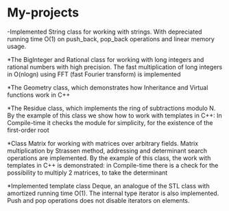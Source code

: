 # My-projects
-Implemented String class for working with strings. With depreciated running time O(1) on push_back, pop_back operations and linear memory usage.

*The BigInteger and Rational class for working with long integers and rational numbers with high precision. The fast multiplication of long integers in O(nlogn) using FFT (fast Fourier transform) is implemented

*The Geometry class, which demonstrates how Inheritance and Virtual functions work in C++

*The Residue class, which implements the ring of subtractions modulo N. By the example of this class we show how to work with templates in C++: In Compile-time it checks the module for simplicity, for the existence of the first-order root

*Class Matrix for working with matrices over arbitrary fields. Matrix multiplication by Strassen method, addressing and determinant search operations are implemented. By the example of this class, the work with templates in C++ is demonstrated: in Compile-time there is a check for the possibility to multiply 2 matrices, to take the determinant

*Implemented template class Deque, an analogue of the STL class with amortized running time O(1). The internal type iterator is also implemented. Push and pop operations does not disable iterators on elements.
